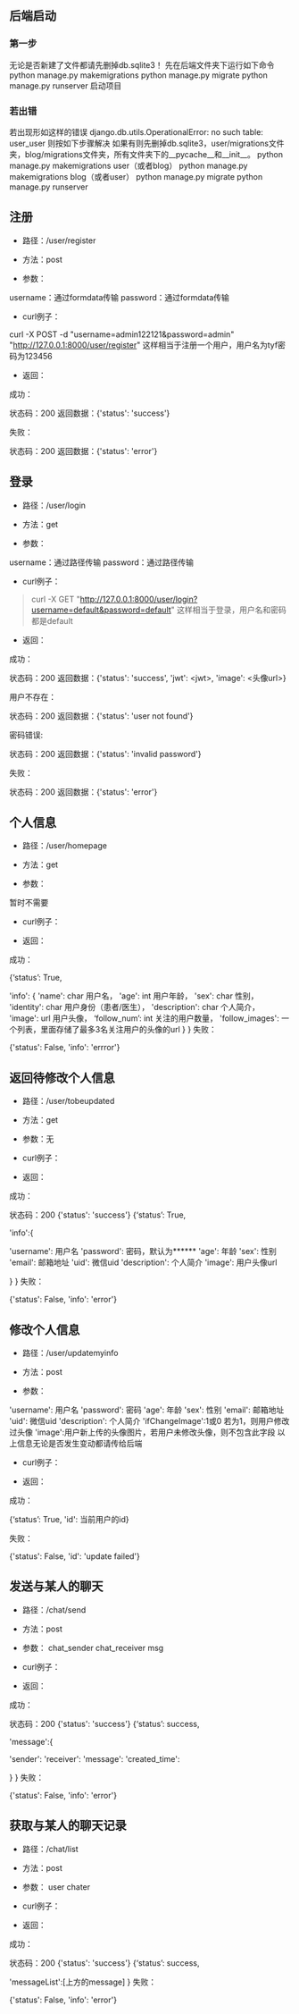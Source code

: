 ## 后端启动

### 第一步
无论是否新建了文件都请先删掉db.sqlite3！
先在后端文件夹下运行如下命令
python manage.py makemigrations
python manage.py migrate
python manage.py runserver
启动项目

### 若出错

若出现形如这样的错误
django.db.utils.OperationalError: no such table: user_user
则按如下步骤解决
如果有则先删掉db.sqlite3，user/migrations文件夹，blog/migrations文件夹，所有文件夹下的__pycache__和__init__。
python manage.py makemigrations user（或者blog）
python manage.py makemigrations blog（或者user）
python manage.py migrate
python manage.py runserver 

## 注册

- 路径：/user/register

- 方法：post

- 参数：

username：通过formdata传输
password：通过formdata传输

- curl例子：

curl -X POST -d "username=admin122121&password=admin" "http://127.0.0.1:8000/user/register"
这样相当于注册一个用户，用户名为tyf密码为123456

- 返回： 

成功：

状态码：200
返回数据：{'status': 'success'}

失败：

状态码：200
返回数据：{'status': 'error'} 

## 登录 

- 路径：/user/login

- 方法：get

- 参数：

username：通过路径传输
password：通过路径传输

- curl例子：

>curl -X GET "http://127.0.0.1:8000/user/login?username=default&password=default"
>这样相当于登录，用户名和密码都是default

- 返回： 

成功：

状态码：200
返回数据：{'status': 'success', 'jwt': \<jwt\>, 'image': <头像url>}

用户不存在：

状态码：200
返回数据：{'status': 'user not found'}

密码错误:

状态码：200
返回数据：{'status': 'invalid password'}

失败：

状态码：200
返回数据：{'status': 'error'} 

## 个人信息

- 路径：/user/homepage

- 方法：get

- 参数：

暂时不需要

- curl例子：

- 返回： 

成功：

{‘status’: True, 

'info': {
'name': char 用户名，
 'age': int 用户年龄，
 'sex': char 性别，
 'identity': char 用户身份（患者/医生），
 'description': char 个人简介，
 'image': url 用户头像，
‘follow_num’: int 关注的用户数量，
'follow_images': 一个列表，里面存储了最多3名关注用户的头像的url
}
}
失败：

{'status': False, 'info': 'errror'}

## 返回待修改个人信息

- 路径：/user/tobeupdated

- 方法：get

- 参数：无

- curl例子：

- 返回： 

成功：

状态码：200 {'status': 'success'} 
{‘status’: True, 

'info':{

'username': 用户名 
 'password': 密码，默认为******
'age': 年龄
 'sex': 性别
 'email': 邮箱地址
 'uid': 微信uid
 'description': 个人简介
'image': 用户头像url

}
}
失败：

{'status': False, 'info': 'error'}


## 修改个人信息

- 路径：/user/updatemyinfo

- 方法：post

- 参数：

'username': 用户名 
 'password': 密码
'age': 年龄
 'sex': 性别
 'email': 邮箱地址
 'uid': 微信uid
 'description': 个人简介
'ifChangeImage':1或0 若为1，则用户修改过头像
'image':用户新上传的头像图片，若用户未修改头像，则不包含此字段
以上信息无论是否发生变动都请传给后端

- curl例子：

- 返回： 

成功：

{‘status’: True, 'id': 当前用户的id}

失败：

{'status': False, 'id': 'update failed'}

## 发送与某人的聊天

- 路径：/chat/send

- 方法：post

- 参数：
chat_sender
chat_receiver
msg

- curl例子：

- 返回： 

成功：

状态码：200 {'status': 'success'} 
{‘status’: success, 

'message':{

'sender':
'receiver':
'message':
'created_time':

}
}
失败：

{'status': False, 'info': 'error'}

## 获取与某人的聊天记录

- 路径：/chat/list

- 方法：post

- 参数：
user
chater

- curl例子：

- 返回： 

成功：

状态码：200 {'status': 'success'} 
{‘status’: success, 

'messageList':[上方的message]
}
失败：

{'status': False, 'info': 'error'}